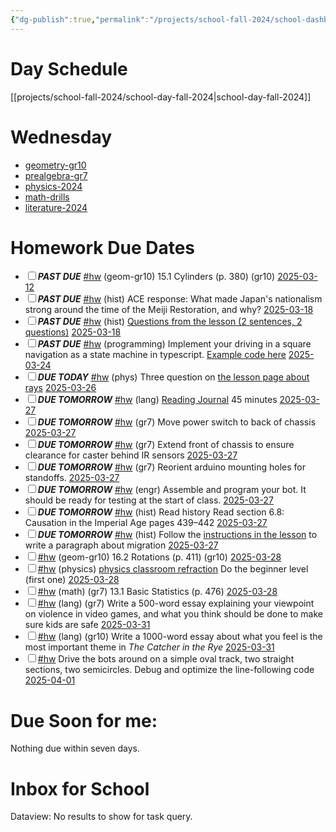 ```yaml
---
{"dg-publish":true,"permalink":"/projects/school-fall-2024/school-dashboard/"}
---
```



# Day Schedule

[[projects/school-fall-2024/school-day-fall-2024\|school-day-fall-2024]]

<span><span><span alt="school-day-fall-2024 > Wednesday" src="school-day-fall-2024#Wednesday" class="internal-embed markdown-embed inline-embed is-loaded"><div class="markdown-embed-title"></div><div class="markdown-preview-view markdown-rendered show-indentation-guide"><h1 data-heading="Wednesday" dir="auto">Wednesday</h1>
<ul>
<li dir="auto"><a data-href="geometry-gr10" href="geometry-gr10" class="internal-link" target="_blank" rel="noopener nofollow">geometry-gr10</a></li>
<li dir="auto"><a data-href="prealgebra-gr7" href="prealgebra-gr7" class="internal-link" target="_blank" rel="noopener nofollow">prealgebra-gr7</a></li>
<li dir="auto"><a data-href="physics-2024" href="physics-2024" class="internal-link" target="_blank" rel="noopener nofollow">physics-2024</a></li>
<li dir="auto"><a data-href="math-drills" href="math-drills" class="internal-link" target="_blank" rel="noopener nofollow">math-drills</a></li>
<li dir="auto"><a data-href="literature-2024" href="literature-2024" class="internal-link" target="_blank" rel="noopener nofollow">literature-2024</a></li>
</ul></div></span></span></span>

# Homework Due Dates

<div><ul class="contains-task-list"><li data-task=" " class="dataview task-list-item"><input type="checkbox" class="dataview task-list-item-checkbox"><span><strong><em>PAST DUE</em></strong> <a href="#hw" class="tag" target="_blank" rel="noopener nofollow">#hw</a> (geom-gr10) 15.1 Cylinders  (p. 380) (gr10) <a data-href="2025-03-12" href="2025-03-12" class="internal-link" target="_blank" rel="noopener nofollow">2025-03-12</a></span></li><li data-task=" " class="dataview task-list-item"><input type="checkbox" class="dataview task-list-item-checkbox"><span><strong><em>PAST DUE</em></strong> <a href="#hw" class="tag" target="_blank" rel="noopener nofollow">#hw</a> (hist) ACE response: What made Japan's nationalism strong around the time of the Meiji Restoration, and why? <a data-href="2025-03-18" href="2025-03-18" class="internal-link" target="_blank" rel="noopener nofollow">2025-03-18</a></span></li><li data-task=" " class="dataview task-list-item"><input type="checkbox" class="dataview task-list-item-checkbox"><span><strong><em>PAST DUE</em></strong> <a href="#hw" class="tag" target="_blank" rel="noopener nofollow">#hw</a> (hist) <a data-tooltip-position="top" aria-label="https://school.ginosterous.com/projects/school-fall-2024/history/lessons/6-3-indigenous-responses" rel="noopener nofollow" class="external-link" href="https://school.ginosterous.com/projects/school-fall-2024/history/lessons/6-3-indigenous-responses" target="_blank">Questions from the lesson (2 sentences, 2 questions)</a> <a data-href="2025-03-18" href="2025-03-18" class="internal-link" target="_blank" rel="noopener nofollow">2025-03-18</a></span></li><li data-task=" " class="dataview task-list-item"><input type="checkbox" class="dataview task-list-item-checkbox"><span><strong><em>PAST DUE</em></strong> <a href="#hw" class="tag" target="_blank" rel="noopener nofollow">#hw</a> (programming) Implement your driving in a square  navigation as a state machine in typescript. <a data-tooltip-position="top" aria-label="https://school.ginosterous.com/projects/school-fall-2024/programming/lessons/typescript-state-machine" rel="noopener nofollow" class="external-link" href="https://school.ginosterous.com/projects/school-fall-2024/programming/lessons/typescript-state-machine" target="_blank">Example code here</a> <a data-href="2025-03-24" href="2025-03-24" class="internal-link" target="_blank" rel="noopener nofollow">2025-03-24</a></span></li><li data-task=" " class="dataview task-list-item"><input type="checkbox" class="dataview task-list-item-checkbox"><span><strong><em>DUE TODAY</em></strong> <a href="#hw" class="tag" target="_blank" rel="noopener nofollow">#hw</a> (phys) Three question on <a data-tooltip-position="top" aria-label="https://school.ginosterous.com/projects/school-fall-2024/physics/lessons/optics-1-ray-diagrams" rel="noopener nofollow" class="external-link" href="https://school.ginosterous.com/projects/school-fall-2024/physics/lessons/optics-1-ray-diagrams" target="_blank">the lesson page about rays</a> <a data-href="2025-03-26" href="2025-03-26" class="internal-link" target="_blank" rel="noopener nofollow">2025-03-26</a></span></li><li data-task=" " class="dataview task-list-item"><input type="checkbox" class="dataview task-list-item-checkbox"><span><strong><em>DUE TOMORROW</em></strong> <a href="#hw" class="tag" target="_blank" rel="noopener nofollow">#hw</a> (lang) <a data-tooltip-position="top" aria-label="https://school.ginosterous.com/projects/school-fall-2024/language/lessons/keeping-a-reading-journal" rel="noopener nofollow" class="external-link" href="https://school.ginosterous.com/projects/school-fall-2024/language/lessons/keeping-a-reading-journal" target="_blank">Reading Journal</a> 45 minutes <a data-href="2025-03-27" href="2025-03-27" class="internal-link" target="_blank" rel="noopener nofollow">2025-03-27</a></span></li><li data-task=" " class="dataview task-list-item"><input type="checkbox" class="dataview task-list-item-checkbox"><span><strong><em>DUE TOMORROW</em></strong> <a href="#hw" class="tag" target="_blank" rel="noopener nofollow">#hw</a> (gr7) Move power switch to back of chassis <a data-href="2025-03-27" href="2025-03-27" class="internal-link" target="_blank" rel="noopener nofollow">2025-03-27</a></span></li><li data-task=" " class="dataview task-list-item"><input type="checkbox" class="dataview task-list-item-checkbox"><span><strong><em>DUE TOMORROW</em></strong> <a href="#hw" class="tag" target="_blank" rel="noopener nofollow">#hw</a> (gr7) Extend front of chassis to ensure clearance for caster behind IR sensors <a data-href="2025-03-27" href="2025-03-27" class="internal-link" target="_blank" rel="noopener nofollow">2025-03-27</a></span></li><li data-task=" " class="dataview task-list-item"><input type="checkbox" class="dataview task-list-item-checkbox"><span><strong><em>DUE TOMORROW</em></strong> <a href="#hw" class="tag" target="_blank" rel="noopener nofollow">#hw</a> (gr7) Reorient arduino mounting holes for standoffs. <a data-href="2025-03-27" href="2025-03-27" class="internal-link" target="_blank" rel="noopener nofollow">2025-03-27</a></span></li><li data-task=" " class="dataview task-list-item"><input type="checkbox" class="dataview task-list-item-checkbox"><span><strong><em>DUE TOMORROW</em></strong> <a href="#hw" class="tag" target="_blank" rel="noopener nofollow">#hw</a> (engr) Assemble and program your bot. It should be ready for testing at the start of class.  <a data-href="2025-03-27" href="2025-03-27" class="internal-link" target="_blank" rel="noopener nofollow">2025-03-27</a></span></li><li data-task=" " class="dataview task-list-item"><input type="checkbox" class="dataview task-list-item-checkbox"><span><strong><em>DUE TOMORROW</em></strong> <a href="#hw" class="tag" target="_blank" rel="noopener nofollow">#hw</a> (hist) Read history  Read section 6.8: Causation in the Imperial Age pages 439–442 <a data-href="2025-03-27" href="2025-03-27" class="internal-link" target="_blank" rel="noopener nofollow">2025-03-27</a></span></li><li data-task=" " class="dataview task-list-item"><input type="checkbox" class="dataview task-list-item-checkbox"><span><strong><em>DUE TOMORROW</em></strong> <a href="#hw" class="tag" target="_blank" rel="noopener nofollow">#hw</a> (hist) Follow the <a data-tooltip-position="top" aria-label="https://school.ginosterous.com/projects/school-fall-2024/history/lessons/6-6-6-7-emigration-and-diaspora" rel="noopener nofollow" class="external-link" href="https://school.ginosterous.com/projects/school-fall-2024/history/lessons/6-6-6-7-emigration-and-diaspora" target="_blank">instructions in the lesson</a> to write a paragraph about migration <a data-href="2025-03-27" href="2025-03-27" class="internal-link" target="_blank" rel="noopener nofollow">2025-03-27</a></span></li><li data-task=" " class="dataview task-list-item"><input type="checkbox" class="dataview task-list-item-checkbox"><span><a href="#hw" class="tag" target="_blank" rel="noopener nofollow">#hw</a> (geom-gr10) 16.2 Rotations  (p. 411) (gr10) <a data-href="2025-03-28" href="2025-03-28" class="internal-link" target="_blank" rel="noopener nofollow">2025-03-28</a></span></li><li data-task=" " class="dataview task-list-item"><input type="checkbox" class="dataview task-list-item-checkbox"><span><a href="#hw" class="tag" target="_blank" rel="noopener nofollow">#hw</a> (physics) <a data-tooltip-position="top" aria-label="https://www.physicsclassroom.com/Concept-Builders/Reflection-and-Refraction/Refraction-Law-Enforcement/Concept-Builder" rel="noopener nofollow" class="external-link" href="https://www.physicsclassroom.com/Concept-Builders/Reflection-and-Refraction/Refraction-Law-Enforcement/Concept-Builder" target="_blank">physics classroom refraction</a> Do the beginner level (first one) <a data-href="2025-03-28" href="2025-03-28" class="internal-link" target="_blank" rel="noopener nofollow">2025-03-28</a></span></li><li data-task=" " class="dataview task-list-item"><input type="checkbox" class="dataview task-list-item-checkbox"><span><a href="#hw" class="tag" target="_blank" rel="noopener nofollow">#hw</a> (math) (gr7) 13.1 Basic Statistics (p. 476) <a data-href="2025-03-28" href="2025-03-28" class="internal-link" target="_blank" rel="noopener nofollow">2025-03-28</a></span></li><li data-task=" " class="dataview task-list-item"><input type="checkbox" class="dataview task-list-item-checkbox"><span><a href="#hw" class="tag" target="_blank" rel="noopener nofollow">#hw</a> (lang) (gr7) Write a 500-word essay explaining your viewpoint on violence in video games, and what you think should be done to make sure kids are safe <a data-href="2025-03-31" href="2025-03-31" class="internal-link" target="_blank" rel="noopener nofollow">2025-03-31</a></span></li><li data-task=" " class="dataview task-list-item"><input type="checkbox" class="dataview task-list-item-checkbox"><span><a href="#hw" class="tag" target="_blank" rel="noopener nofollow">#hw</a> (lang) (gr10) Write a 1000-word essay about what you feel is the most important theme in <em>The Catcher in the Rye</em> <a data-href="2025-03-31" href="2025-03-31" class="internal-link" target="_blank" rel="noopener nofollow">2025-03-31</a></span></li><li data-task=" " class="dataview task-list-item"><input type="checkbox" class="dataview task-list-item-checkbox"><span><a href="#hw" class="tag" target="_blank" rel="noopener nofollow">#hw</a> Drive the bots around on a simple oval track, two straight sections, two semicircles. Debug and optimize the line-following code <a data-href="2025-04-01" href="2025-04-01" class="internal-link" target="_blank" rel="noopener nofollow">2025-04-01</a></span></li></ul></div>


# Due Soon for me:

<p><span>Nothing due within seven days.</span></p>

# Inbox for School
<div><div class="dataview dataview-error-box"><p class="dataview dataview-error-message">Dataview: No results to show for task query.</p></div></div>